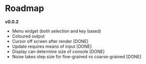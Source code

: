 Roadmap
=======

**v0.0.2**

* Menu widget (both selection and key based)
* Coloured output
* Cursor off screen after render [DONE]
* Update requires means of input [DONE]
* Display can determine size of console [DONE]
* Noise takes step size for fine-grained vs coarse-grained [DONE]
